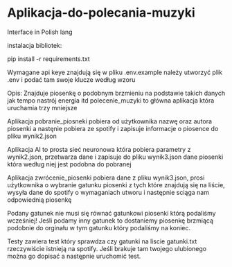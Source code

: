 # Aplikacja-do-polecania-muzyki

Interface in Polish lang

instalacja bibliotek:

pip install -r requirements.txt

Wymagane api keye znajdują się w pliku .env.example należy utworzyć plik .env i podać tam swoje klucze według wzoru

Opis:
Znajduje piosenkę o podobnym brzmieniu na podstawie takich danych jak tempo nastrój energia itd
polecenie_muzyki to główna aplikacja która uruchamia trzy mniejsze

Aplikacja pobranie_piosneki pobiera od użytkownika nazwę oraz autora piosenki a nastęnie pobiera ze spotify i zapisuje informacje o piosence do pliku wynik2.json

Aplikacja AI to prosta sieć neuronowa która pobiera parametry z wynik2.json, przetwarza dane i zapisuje do pliku wynik3.json dane piosenki która według niej jest podobna do pobranej

Aplikacja zwrócenie_piosenki pobiera dane z pliku wynik3.json, prosi użytkownika o wybranie gatunku piosenki z tych które znajdują się na liście, wysyła dane do spotify o wymaganiach utworu i następnie sciąga nam odpowiednią piosenkę

Podany gatunek nie musi się równać gatunkowi piosenki którą podaliśmy wcześniej! Jeśli podamy inny gatunek to dostaniemy piosenkę brzmiącą podobnie do orginału w tym gatunku który podaliśmy na koniec.

Testy zawiera test który sprawdza czy gatunki na liscie gatunki.txt rzeczywiście istnieją na spotify. Jeśli brakuje tam twojego ulubionego można go dopisać a następnie uruchomić test.

